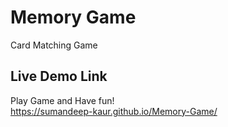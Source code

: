# Memory Game
Card Matching Game

## Live Demo Link
Play Game and Have fun! <br>
https://sumandeep-kaur.github.io/Memory-Game/

